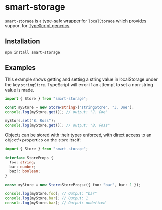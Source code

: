 # smart-storage

`smart-storage` is a type-safe wrapper for `localStorage` which provides support for [TypeScript generics](https://www.typescriptlang.org/docs/handbook/2/generics.html).

## Installation

```cli
npm install smart-storage
```

## Examples

This example shows getting and setting a string value in localStorage under the key `stringStore`. TypeScript will error if an attempt to set a non-string value is made.

```typescript
import { Store } from "smart-storage";

const myStore = new Store<string>("stringStore", "J. Doe");
console.log(myStore.get()); // output: "J. Doe"

myStore.set("B. Ross");
console.log(myStore.get()); // output: "B. Ross"
```

Objects can be stored with their types enforced, with direct access to an object's properties on the store itself:

```typescript
import { Store } from "smart-storage";

interface StoreProps {
  foo: string;
  bar: number;
  baz?: boolean;
}

const myStore = new Store<StoreProps>({ foo: "bar", bar: 1 });

console.log(myStore.foo); // Output: "bar"
console.log(myStore.bar); // Output: 1
console.log(myStore.baz); // Output: undefined
```
